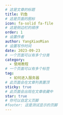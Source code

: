 ```yaml
---
# 这是文章的标题
title: 钓鱼
# 这是页面的图标
icon: fa-solid fa-file
# 这是侧边栏的顺序
order: 1
# 设置作者
author: YangXiaoMian
# 设置写作时间
date: 2023-09-23
# 一个页面可以有多个分类
category:
  - 使用教程
# 一个页面可以有多个标签
tag:
  - 如何进入服务器
# 此页面会在文章列表置顶
sticky: true
# 此页面会出现在文章收藏中
star: true
# 你可以自定义页脚
#footer: 这是测试显示的页脚
---
```




